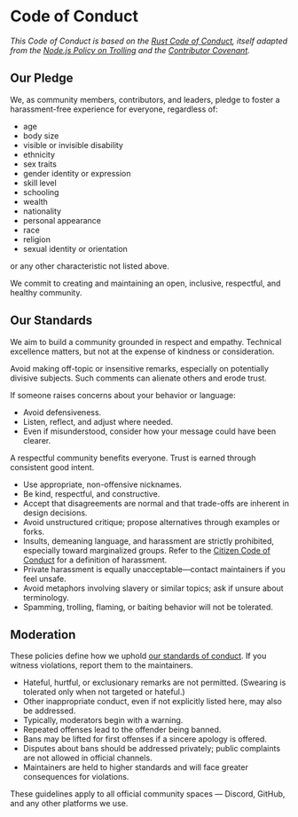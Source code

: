 # Code of Conduct

*This Code of Conduct is based on the [Rust Code of Conduct], itself adapted from the [Node.js Policy on Trolling] and the [Contributor Covenant].*

## Our Pledge

We, as community members, contributors, and leaders, pledge to foster a harassment-free experience for everyone, regardless of:

- age
- body size
- visible or invisible disability
- ethnicity
- sex traits
- gender identity or expression
- skill level
- schooling
- wealth
- nationality
- personal appearance
- race
- religion
- sexual identity or orientation

or any other characteristic not listed above.

We commit to creating and maintaining an open, inclusive, respectful, and healthy community.

## Our Standards

We aim to build a community grounded in respect and empathy.
Technical excellence matters, but not at the expense of kindness or consideration.

Avoid making off-topic or insensitive remarks, especially on potentially divisive subjects.
Such comments can alienate others and erode trust.

If someone raises concerns about your behavior or language:

- Avoid defensiveness.
- Listen, reflect, and adjust where needed.
- Even if misunderstood, consider how your message could have been clearer.

A respectful community benefits everyone. Trust is earned through consistent good intent.

- Use appropriate, non-offensive nicknames.
- Be kind, respectful, and constructive.
- Accept that disagreements are normal and that trade-offs are inherent in design decisions.
- Avoid unstructured critique; propose alternatives through examples or forks.
- Insults, demeaning language, and harassment are strictly prohibited, especially toward marginalized groups.
  Refer to the [Citizen Code of Conduct] for a definition of harassment.
- Private harassment is equally unacceptable—contact maintainers if you feel unsafe.
- Avoid metaphors involving slavery or similar topics; ask if unsure about terminology.
- Spamming, trolling, flaming, or baiting behavior will not be tolerated.

## Moderation

These policies define how we uphold [our standards of conduct](#our-standards). If you witness violations, report them to the maintainers.

- Hateful, hurtful, or exclusionary remarks are not permitted.
  (Swearing is tolerated only when not targeted or hateful.)
- Other inappropriate conduct, even if not explicitly listed here, may also be addressed.
- Typically, moderators begin with a warning.
- Repeated offenses lead to the offender being banned.
- Bans may be lifted for first offenses if a sincere apology is offered.
- Disputes about bans should be addressed privately; public complaints are not allowed in official channels.
- Maintainers are held to higher standards and will face greater consequences for violations.

These guidelines apply to all official community spaces — Discord, GitHub, and any other platforms we use.

[Citizen Code of Conduct]: https://github.com/stumpsyn/policies/blob/master/citizen_code_of_conduct.md
[Node.js Policy on Trolling]: http://blog.izs.me/post/30036893703/policy-on-trolling
[Contributor Covenant]: https://www.contributor-covenant.org
[Rust Code of Conduct]: https://www.rust-lang.org/policies/code-of-conduct
